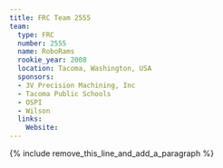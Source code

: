 ```yaml
---
title: FRC Team 2555
team:
  type: FRC
  number: 2555
  name: RoboRams
  rookie_year: 2008
  location: Tacoma, Washington, USA
  sponsors:
  - 3V Precision Machining, Inc
  - Tacoma Public Schools
  - OSPI
  - Wilson
  links:
    Website:
---
```


{% include remove_this_line_and_add_a_paragraph %}